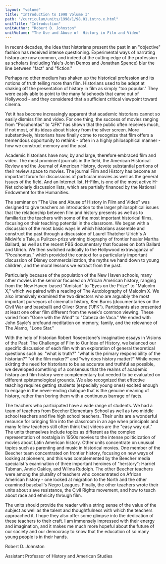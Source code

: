 ```yaml
---
layout: "volume"
title: "Introduction to 1998 Volume I"
path: "/curriculum/units/1998/1/98.01.intro.x.html"
unitTitle: "Introduction"
unitAuthor: "Robert D. Johnston"
unitVolume: "The Use and Abuse of  History in Film and Video"
---
```

<body>
 <p>
  In recent decades, the idea that historians present the past in an "objective" fashion has received intense questioning.  Experimental ways of narrating history are now common, and indeed at the cutting edge of the profession as scholars (including Yale's John Demos and Jonathan Spence) blur the line between "fact" and "fiction."
 </p>
 <p>
  Perhaps no other medium has shaken up the historical profession and its notions of truth telling more than film.  Historians used to be adept at shaking off the presentation of history in film as simply "too popular."  They were easily able to point to the many falsehoods that came out of Hollywood - and they considered that a sufficient critical viewpoint toward cinema.
 </p>
 <p>
  Yet it has become increasingly apparent that academic historians cannot so easily dismiss film and video.  For one thing, the success of movies ranging from "Pocahontas" to "JFK" has shown that the public often receives much, if not most, of its ideas about history from the silver screen.  More substantively, historians have finally come to recognize that film offers a tremendous opportunity to rethink - often in a highly philosophical manner - how we construct memory and the past.
 </p>
 <p>
  Academic historians have now, by and large, therefore embraced film and video.  The most prominent journals in the field, the American Historical Review and the Journal of American History, devote substantial portions of their review space to movies.  The journal Film and History has become an important forum for discussions of particular movies as well as the general issues of the field.  And an Internet list, H-Film, is one of the most active H-Net scholarly discussion lists, which are partially financed by the National Endowment for the Humanities.
 </p>
 <p>
  The seminar on "The Use and Abuse of History in Film and Video" was designed to give teachers an introduction to the larger philosophical issues that the relationship between film and history presents as well as to familiarize the teachers with some of the most important historical films, focusing on their teaching potential in the classroom.  We began with a discussion of the most basic ways in which historians assemble and construct the past through a discussion of Laurel Thatcher Ulrich's A Midwife's Tale, a Pulitzer-prize winning biography of frontier healer Martha Ballard, as well as the recent PBS documentary that focuses on both Ballard and Ulrich.  We then switched radically to the Hollywood extravaganza of "Pocahontas," which provided the context for a particularly important discussion of Disney commercialization, the myths we hand down to young children, and the moral lessons we extract from the past.
 </p>
 <p>
  Particularly because of the population of the New Haven schools, many other movies in the seminar focused on African American history, ranging from the New Haven-based "Amistad" to "Eyes on the Prize" to "Malcolm X," which we paired with a reading of The Autobiography of Malcolm X.  We also intensively examined the two directors who are arguably the most important purveyors of cinematic history, Ken Burns (documentaries on the Civil War and baseball) and Oliver Stone ("JFK").  Participants also presented at least one other film different from the week's common viewing.  These varied from "Gone with the Wind" to "Cabeza de Vaca."  We ended with John Sayle's profound meditation on memory, family, and the relevance of The Alamo, "Lone Star."
 </p>
 <p>
  With the help of historian Robert Rosenstone's imaginative essays in Visions of the Past:  The Challenge of Film to Our Idea of History, we balanced our specific discussion of each film with an exploration of general theoretical questions such as: "what is truth?" "what is the primary responsibility of the historian?" "of the film maker?" and "why does history matter?"  While never skirting the need for historians to be as accurate and truthful as possible, we developed something of a consensus that the realms of academic history and film history were complementary but needed to be evaluated on different epistemological grounds.  We also recognized that effective teaching requires getting students (especially young ones) excited enough to engage in the never-ending dialogue that is the genuine meaning of history, rather than boring them with a continuous barrage of facts.
 </p>
 <p>
  The teachers who participated have a wide range of students.  We had a team of teachers from Beecher Elementary School as well as two middle school teachers and five high school teachers.  Their units are a wonderful resource for bringing film into the classroom in an age when principals and many fellow teachers still often think that videos are the "easy way out."  The units themselves include topics as different as the complex representation of nostalgia in 1950s movies to the intense politicization of movies about Latin American history.  Other units concentrate on unusual topics such as parenting and music in historical movies.  One member of the Beecher team concentrated on frontier history, focusing on new ways of looking at pioneers, and this was complemented by the Beecher media specialist's examination of three important heroines of "herstory": Harriet Tubman, Annie Oakley, and Wilma Rudolph.  The other Beecher teachers were among the plurality of teachers who concentrated on African American history - one looked at migration to the North and the other examined baseball's Negro Leagues.  Finally, the other teachers wrote their units about slave resistance, the Civil Rights movement, and how to teach about race and ethnicity through film.
 </p>
 <p>
  The units should provide the reader with a string sense of the value of the subject as well as the talent and thoughtfulness with which the teachers approached it.  I hope they also offer some glimpse into the dedication of these teachers to their craft.  I am immensely impressed with their energy and imagination, and it makes me much more hopeful about the future of our society and our democracy to know that the education of so many young people is in their hands.
 </p>
 <p>
  Robert D. Johnston
 </p>
 <p>
  Assistant Professor of History and American Studies
 </p>
 <p>
 </p>
 <p>
 </p>
</body>